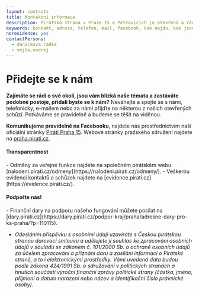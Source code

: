 ```yaml
---
layout: contacts
title: Kontaktní informace
description: Pirátská strana v Praze 15 a Petrovicích je otevřená a ráda přivítá nové členy, dobrovolníky a odpoví na vaše dotazy
keywords: kontakt, adresa, telefon, mail, facebook, kde najdu, kde jsou
noresidence: yes
contactPersons:
  - danickova.radka
  - vojta.ondrej  
---
```

 <h1>Přidejte se k nám</h1>

**Zajímáte se rádi o své okolí, jsou vám blízká naše témata a zastáváte podobné postoje, přidali byste se k nám?** Neváhejte a spojte se s námi, telefonicky, e-mailem nebo za námi přijďte na některou z našich otevřených schůzí. Potkáváme se pravidelně a budeme se těšit na viděnou.

**Komunikujeme pravidelně na Facebooku**, najdete nás prostřednictvím naší oficiální stránky [Piráti Praha 15](https://www.facebook.com/piratipraha15/). Webové stránky pražského sdružení najdete na [praha.pirati.cz](https://praha.pirati.cz/).

<h4>Transparentnost</h4>
- Odměny za veřejné funkce najdete na společném pirátském webu [nalodeni.pirati.cz/odmeny](https://nalodeni.pirati.cz/odmeny/).
- Veškerou evidenci kontaktů a schůzek najdete na [evidence.pirati.cz](https://evidence.pirati.cz/).

<h4>Podpořte nás!</h4>
- Finanční dary na podporu našeho fungování můžete posílat na [dary.pirati.cz](https://dary.pirati.cz/podpor-kraj/praha/adresne-dary-pro-ks-praha/?p=110115).

- *Odesláním příspěvku s osobními údaji uzavíráte s Českou pirátskou stranou darovací smlouvu a udělujete jí souhlas ke zpracování osobních údajů v souladu se zákonem č. 101/2000 Sb. o ochraně osobních údajů za účelem zpracování a přiznání daru a zasílání informací o Pirátské straně, a to i elektronickými prostředky. Vámi uvedená data budou podle zákona 424/1991 Sb. o sdružování v politických stranách a hnutích součástí výroční finanční zprávy politické strany (částka, jméno, příjmení a datum narození nebo název a identifikační číslo právnické osoby).*

